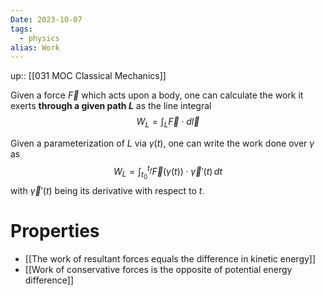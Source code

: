 ```yaml
---
Date: 2023-10-07
tags:
  - physics
alias: Work
---
```

up:: [[031 MOC Classical Mechanics]]

Given a force $\vec{F}$ which acts upon a body, one can calculate the work it exerts **through a given path $L$** as the line integral
$$W_L = \int_L \vec{F} \cdot d\vec{l}$$

Given a parameterization of $L$ via $\gamma(t)$, one can write the work done over $\gamma$ as
$$W_L = \int_{t_0}^{t_f}\vec{F}(\gamma(t))\cdot \vec{\gamma}'(t) \,dt$$
with $\vec{\gamma}'(t)$ being its derivative with respect to $t$.
# Properties
- [[The work of resultant forces equals the difference in kinetic energy]]
- [[Work of conservative forces is the opposite of potential energy difference]]

